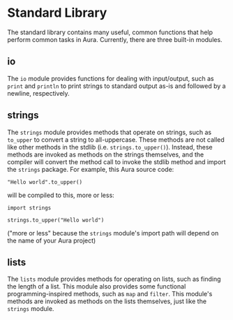# Standard Library

The standard library contains many useful, common functions that help perform common tasks in Aura. Currently, there are three built-in modules.

## io
The `io` module provides functions for dealing with input/output, such as `print` and `println` to print strings to standard output as-is and followed by a newline, respectively.

## strings
The `strings` module provides methods that operate on strings, such as `to_upper` to convert a string to all-uppercase. These methods are not called like other methods in the stdlib (i.e. `strings.to_upper()`). Instead, these methods are invoked as methods on the strings themselves, and the compiler will convert the method call to invoke the stdlib method and import the `strings` package. For example, this Aura source code:
```
"Hello world".to_upper()
```
will be compiled to this, more or less:
```
import strings

strings.to_upper("Hello world")
```
("more or less" because the `strings` module's import path will depend on the name of your Aura project)

## lists
The `lists` module provides methods for operating on lists, such as finding the length of a list. This module also provides some functional programming-inspired methods, such as `map` and `filter`. This module's methods are invoked as methods on the lists themselves, just like the `strings` module.